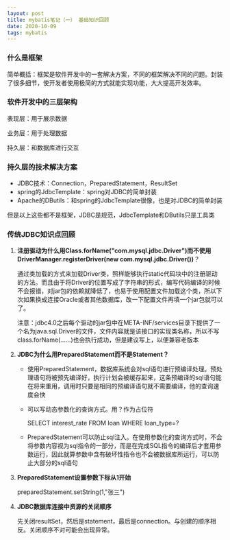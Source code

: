 ```yaml
---
layout: post
title: mybatis笔记（一） 基础知识回顾
date: 2020-10-09
tags: mybatis
---
```


### 什么是框架

简单概括：框架是软件开发中的一套解决方案，不同的框架解决不同的问题。封装了很多细节，使开发者使用极简的方式就能实现功能，大大提高开发效率。

### 软件开发中的三层架构

表现层：用于展示数据

业务层：用于处理数据

持久层：和数据库进行交互

### 持久层的技术解决方案

+ JDBC技术：Connection，PreparedStatement，ResultSet
+ spring的JdbcTemplate：spring对JDBC的简单封装
+ Apache的DButils：和spring的JdbcTemplate很像，也是对JDBC的简单封装

但是以上这些都不是框架，JDBC是规范，JdbcTemplate和DButils只是工具类

### 传统JDBC知识点回顾

1. **注册驱动为什么用Class.forName("com.mysql.jdbc.Driver")而不使用DriverManager.registerDriver(new com.mysql.jdbc.Driver())**？

   通过类加载的方式来加载Driver类，照样能够执行static代码块中的注册驱动的方法。而且由于将Driver的位置写成了字符串的形式，编写代码编译的时候不会报错，对jar包的依赖就降低了，也易于使用配置文件加载这个类，所以下次如果换成连接Oracle或者其他数据库，改一下配置文件再填一个jar包就可以了。

   注意：jdbc4.0之后每个驱动的jar包中在META-INF/services目录下提供了一个名为java.sql.Driver的文件，文件内容就是该接口的实现类名称，所以不写class.forName(……)也会执行成功，但是建议写上，以便兼容老版本

2. **JDBC为什么用PreparedStatement而不是Statement？**

   + 使用PreparedStatement，数据库系统会对sql语句进行预编译处理。预处理语句将被预先编译好，执行计划会被缓存起来，这条预编译的sql语句能在将来重用，调用时只要是相同的预编译语句就不需要编译，他的查询速度会快

   + 可以写动态参数化的查询方式。用？作为占位符

     SELECT interest_rate FROM loan WHERE loan_type=?

   + PreparedStatement可以防止sql注入。在使用参数化的查询方式时，不会将参数内容视为sql指令的一部分，而是在完成SQL指令的编译后才套用参数运行，因此就算参数中含有破坏性指令也不会被数据库所运行，可以防止大部分的sql语句

3. **PreparedStatement设置参数下标从1开始**

   preparedStatement.setString(1,"张三")

4. **JDBC数据库连接中资源的关闭顺序**

   先关闭resultSet，然后是statement，最后是connection。与创建的顺序相反。关闭顺序不对可能会出现异常。